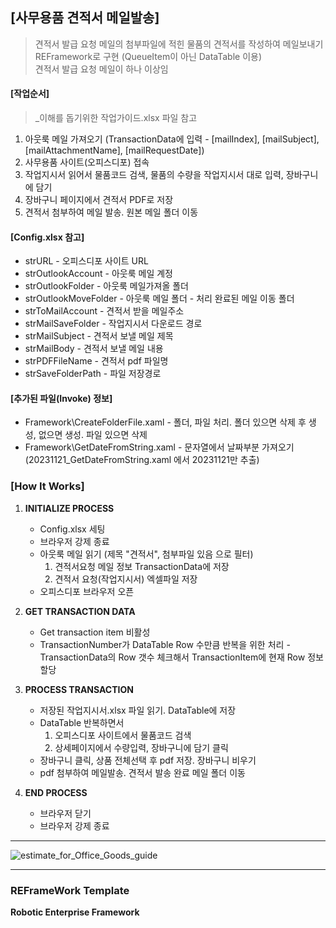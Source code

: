 ## [사무용품 견적서 메일발송]  ##
> 견적서 발급 요청 메일의 첨부파일에 적힌 물품의 견적서를 작성하여 메일보내기   
> REFramework로 구현 (QueueItem이 아닌 DataTable 이용)   
> 견적서 발급 요청 메일이 하나 이상임   


#### [작업순서] ####
> _이해를 돕기위한 작업가이드.xlsx 파일 참고
1. 아웃룩 메일 가져오기 (TransactionData에 입력 - [mailIndex], [mailSubject], [mailAttachmentName], [mailRequestDate])
2. 사무용품 사이트(오피스디포) 접속
3. 작업지시서 읽어서 물품코드 검색, 물품의 수량을 작업지시서 대로 입력, 장바구니에 담기
4. 장바구니 페이지에서 견적서 PDF로 저장
5. 견적서 첨부하여 메일 발송. 원본 메일 폴더 이동


#### [Config.xlsx 참고] ####
* strURL - 오피스디포 사이트 URL
* strOutlookAccount - 아웃룩 메일 계정
* strOutlookFolder - 아웃룩 메일가져올 폴더 
* strOutlookMoveFolder - 아웃룩 메일 폴더 - 처리 완료된 메일 이동 폴더
* strToMailAccount - 견적서 받을 메일주소
* strMailSaveFolder - 작업지시서 다운로드 경로
* strMailSubject - 견적서 보낼 메일 제목
* strMailBody - 견적서 보낼 메일 내용
* strPDFFileName - 견적서 pdf 파일명
* strSaveFolderPath - 파일 저장경로

  
#### [추가된 파일(Invoke) 정보] ####
* Framework\CreateFolderFile.xaml - 폴더, 파일 처리. 폴더 있으면 삭제 후 생성, 없으면 생성. 파일 있으면 삭제
* Framework\GetDateFromString.xaml - 문자열에서 날짜부분 가져오기 (20231121_GetDateFromString.xaml 에서 20231121만 추출)


### [How It Works] ###

1. **INITIALIZE PROCESS**
   + Config.xlsx 세팅
   + 브라우저 강제 종료
   + 아웃룩 메일 읽기 (제목 "견적서", 첨부파일 있음 으로 필터)
      1. 견적서요청 메일 정보 TransactionData에 저장
      2. 견적서 요청(작업지시서) 엑셀파일 저장
   + 오피스디포 브라우저 오픈

2. **GET TRANSACTION DATA**
   + Get transaction item 비활성
   + TransactionNumber가 DataTable Row 수만큼 반복을 위한 처리 -  TransactionData의 Row 갯수 체크해서 TransactionItem에 현재 Row 정보 할당

4. **PROCESS TRANSACTION**
   + 저장된 작업지시서.xlsx 파일 읽기. DataTable에 저장
   + DataTable 반복하면서
     1. 오피스디포 사이트에서 물품코드 검색
     2. 상세페이지에서 수량입력, 장바구니에 담기 클릭
   + 장바구니 클릭, 상품 전체선택 후 pdf 저장. 장바구니 비우기
   + pdf 첨부하여 메일발송. 견적서 발송 완료 메일 폴더 이동

4. **END PROCESS**
   + 브라우저 닫기
   + 브라우저 강제 종료

* * *
![estimate_for_Office_Goods_guide](https://github.com/pnmGithub/estimate_for_Office_Goods.RPA-uipath/assets/149296871/f0721054-4ca0-4ca0-a80e-39d6174e0e50)
* * *

### REFrameWork Template ###
**Robotic Enterprise Framework**
